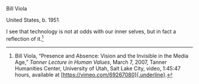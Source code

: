 Bill Viola

United States, b. 1951

I see that technology is not at odds with our inner selves, but in fact a reflection of it.[^1]

[^1]: Bill Viola, “Presence and Absence: Vision and the Invisible in the Media Age,” *Tanner Lecture in Human Values*, March 7, 2007, Tanner Humanities Center, University of Utah, Salt Lake City, video, 1:45:47 hours, available at [https://vimeo.com/69267080]{.underline}.
